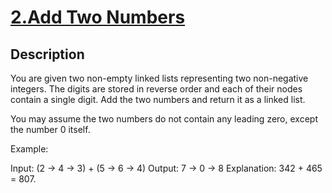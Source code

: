 # [2.Add Two Numbers](https://leetcode.com/problems/add-two-numbers/)
        
## Description
        
You are given two non-empty linked lists representing two non-negative integers. The digits are stored in reverse order and each of their nodes contain a single digit. Add the two numbers and return it as a linked list.

You may assume the two numbers do not contain any leading zero, except the number 0 itself.

Example:


Input: (2 -&gt; 4 -&gt; 3) + (5 -&gt; 6 -&gt; 4)
Output: 7 -&gt; 0 -&gt; 8
Explanation: 342 + 465 = 807.

